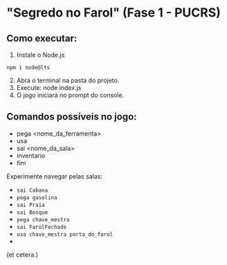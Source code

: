 # "Segredo no Farol" (Fase 1 - PUCRS)

## Como executar:
1. Instale o Node.js
```
npm i node@lts
```
2. Abra o terminal na pasta do projeto.
3. Execute:
node index.js
4. O jogo iniciará no prompt do console.

## Comandos possíveis no jogo:
- pega <nome_da_ferramenta>
- usa <ferramenta> <objeto>
- sai <nome_da_sala>
- inventario
- fim

Experimente navegar pelas salas:
- `sai Cabana`
- `pega gasolina`
- `sai Praia`
- `sai Bosque`
- `pega chave_mestra`
- `sai FarolFechado`
- `usa chave_mestra porta_do_farol`
- 
(et cetera.)
